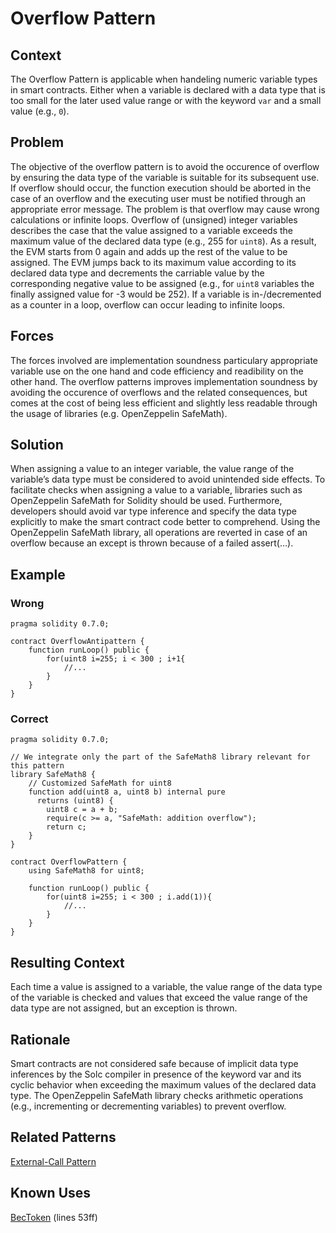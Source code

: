 # Overflow Pattern
## Context
The Overflow Pattern is applicable when handeling numeric variable types in smart contracts. Either when a variable is declared with a data type that is too small for the later used value range or with the keyword `var` and a small value (e.g., `0`). 

## Problem
The objective of the overflow pattern is to avoid the occurence of overflow by ensuring the data type of the variable is suitable for its subsequent use. If overflow should occur, the function execution should be aborted in the case of an overflow and the executing user must be notified through an appropriate error message. The problem is that overflow may cause wrong calculations or infinite loops. Overflow of (unsigned) integer variables describes the case that the value assigned to a variable exceeds the maximum value of the declared data type (e.g., 255 for `uint8`). As a result, the EVM starts from 0 again and adds up the rest of the value to be assigned. The EVM jumps back to its maximum value according to its declared data type and decrements the carriable value by the corresponding negative value to be assigned (e.g., for `uint8` variables the finally assigned value for -3 would be 252). If a variable is in-/decremented as a counter in a loop, overflow can occur leading to infinite loops. 

## Forces
The forces involved are implementation soundness particulary appropriate variable use on the one hand and code efficiency and readibility on the other hand. The overflow patterns improves implementation soundness by avoiding the occurence of overflows and the related consequences, but comes at the cost of being less efficient and slightly less readable through the usage of libraries (e.g. OpenZeppelin SafeMath).

## Solution
When assigning a value to an integer variable, the value range of the variable’s data type must be considered to avoid unintended side effects. To facilitate checks when assigning a value to a variable, libraries such as OpenZeppelin SafeMath for Solidity should be used. Furthermore, developers should avoid var type inference and specify the data type explicitly to make the smart contract code better to comprehend. Using the OpenZeppelin SafeMath library, all operations are reverted in case of an overflow because an except is thrown because of a failed assert(…).

## Example

### Wrong
```Solidity 
pragma solidity 0.7.0;

contract OverflowAntipattern {
    function runLoop() public {
        for(uint8 i=255; i < 300 ; i+1{
            //...
        }
    }
}

```
### Correct
```Solidity 
pragma solidity 0.7.0;

// We integrate only the part of the SafeMath8 library relevant for this pattern 
library SafeMath8 {
    // Customized SafeMath for uint8
    function add(uint8 a, uint8 b) internal pure
      returns (uint8) {
        uint8 c = a + b;
        require(c >= a, "SafeMath: addition overflow");
        return c;
    }
}

contract OverflowPattern {
    using SafeMath8 for uint8;
       
    function runLoop() public {
        for(uint8 i=255; i < 300 ; i.add(1)){
            //...
        }
    }
}
```
## Resulting Context
Each time a value is assigned to a variable, the value range of the data type of the variable is checked and values that exceed the value range of the data type are not assigned, but an exception is thrown.
## Rationale
Smart contracts are not considered safe because of implicit data type inferences by the Solc compiler in presence of the keyword var and its cyclic behavior when exceeding the maximum values of the declared data type. The OpenZeppelin SafeMath library checks arithmetic operations (e.g., incrementing or decrementing variables) to prevent overflow.
## Related Patterns
[External-Call Pattern](../External-Call%20Pattern/README.md)
## Known Uses
[BecToken](https://etherscan.io/address/0xc5d105e63711398af9bbff092d4b6769c82f793d#code) (lines 53ff)
